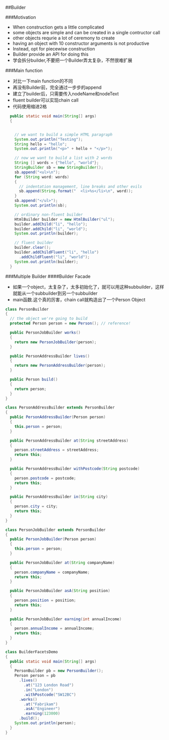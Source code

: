 ##Builder

###Motivation
- When construction gets a little complicated
- some objects are simple and can be created in a single contructor call
- other objects requrie a lot of ceremony to create
- having an object with 10 constructor arguments is not productive
- Instead, opt for piecewise construction
- Builder provide an API for doing this
- 学会拆分builder,不要把一个Builder弄太复杂，不然很难扩展

###Main function
- 对比一下main function的不同
- 再没有Builder前，完全通过一步步的append
- 建立了builder后，只需要传入nodeName和nodeText
- fluent builder可以实现chain call
- 代码使用缩进2格

```java
  public static void main(String[] args)
  {


    // we want to build a simple HTML paragraph
    System.out.println("Testing");
    String hello = "hello";
    System.out.println("<p>" + hello + "</p>");

    // now we want to build a list with 2 words
    String [] words = {"hello", "world"};
    StringBuilder sb = new StringBuilder();
    sb.append("<ul>\n");
    for (String word: words)
    {
      // indentation management, line breaks and other evils
      sb.append(String.format("  <li>%s</li>\n", word));
    }
    sb.append("</ul>");
    System.out.println(sb);

    // ordinary non-fluent builder
    HtmlBuilder builder = new HtmlBuilder("ul");
    builder.addChild("li", "hello");
    builder.addChild("li", "world");
    System.out.println(builder);

    // fluent builder
    builder.clear();
    builder.addChildFluent("li", "hello")
      .addChildFluent("li", "world");
    System.out.println(builder);
  }
```

###Multiple Builder
####Builder Facade
- 如果一个object，太复杂了，太多初始化了，就可以用这种subbuilder，这样就能从一个subbuilder到另一个subbuilder
- main函数.这个真的厉害，chain call就构造出了一个Person Object

```java
class PersonBuilder
{
  // the object we're going to build
  protected Person person = new Person(); // reference!

  public PersonJobBuilder works()
  {
    return new PersonJobBuilder(person);
  }

  public PersonAddressBuilder lives()
  {
    return new PersonAddressBuilder(person);
  }

  public Person build()
  {
    return person;
  }
}

class PersonAddressBuilder extends PersonBuilder
{
  public PersonAddressBuilder(Person person)
  {
    this.person = person;
  }

  public PersonAddressBuilder at(String streetAddress)
  {
    person.streetAddress = streetAddress;
    return this;
  }

  public PersonAddressBuilder withPostcode(String postcode)
  {
    person.postcode = postcode;
    return this;
  }

  public PersonAddressBuilder in(String city)
  {
    person.city = city;
    return this;
  }
}

class PersonJobBuilder extends PersonBuilder
{
  public PersonJobBuilder(Person person)
  {
    this.person = person;
  }

  public PersonJobBuilder at(String companyName)
  {
    person.companyName = companyName;
    return this;
  }

  public PersonJobBuilder asA(String position)
  {
    person.position = position;
    return this;
  }

  public PersonJobBuilder earning(int annualIncome)
  {
    person.annualIncome = annualIncome;
    return this;
  }
}

class BuilderFacetsDemo
{
  public static void main(String[] args)
  {
    PersonBuilder pb = new PersonBuilder();
    Person person = pb
      .lives()
        .at("123 London Road")
        .in("London")
        .withPostcode("SW12BC")
      .works()
        .at("Fabrikam")
        .asA("Engineer")
        .earning(123000)
      .build();
    System.out.println(person);
  }
}
```
